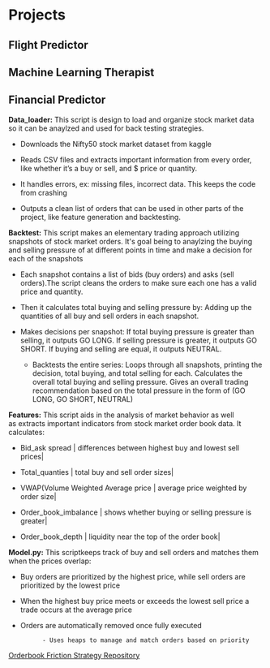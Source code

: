 # Projects
## Flight Predictor 


## Machine Learning Therapist 


## Financial Predictor

**Data_loader:** This script is design to load and organize stock market data so it can be anaylzed and used for back testing strategies.

 - Downloads the Nifty50 stock market dataset from kaggle 
  
  - Reads CSV files and extracts important information from every order, like whether it’s a buy or sell, and $ price or quantity.
                
  - It handles errors, ex: missing files, incorrect data. This keeps the code from crashing 

  - Outputs a clean list of orders that can be used in other parts of the project, like feature generation and backtesting.

**Backtest:** This script makes an elementary trading approach utilizing snapshots of stock market orders. It's goal being to anaylzing the buying and selling pressure of at different points in time and make a decision for each of the snapshots

- Each snapshot contains a list of bids (buy orders) and asks (sell orders).The script cleans the orders to make sure each one has a valid price and    quantity.
  
 - Then it calculates total buying and selling pressure by:
     Adding up the quantities of all buy and sell orders in each snapshot.
                
- Makes decisions per snapshot:
    If total buying pressure is greater than selling, it outputs GO LONG.
    If selling pressure is greater, it outputs GO SHORT.
    If buying and selling are equal, it outputs NEUTRAL.
                
   - Backtests the entire series:
      Loops through all snapshots, printing the decision, total buying, and total selling for each.
      Calculates the overall total buying and selling pressure.
      Gives an overall trading recommendation based on the total pressure in the form of  (GO LONG, GO SHORT, NEUTRAL) 

**Features:** This script aids in the analysis of market behavior as well as extracts important indicators from stock market order book data. It calculates:

 - Bid_ask spread | differences between highest buy and lowest sell prices|
              
 - Total_quanties | total buy and sell order sizes|

 - VWAP(Volume Weighted Average price | average price weighted by order size|
              
 - Order_book_imbalance | shows whether buying or selling pressure is greater|
              
 - Order_book_depth | liquidity near the top of the order book|
       
**Model.py:** This scriptkeeps track of buy and sell orders and matches them when the prices overlap: 

   - Buy orders are prioritized by the highest price, while sell orders are prioritized by the lowest price 

  - When the highest buy price meets or exceeds the lowest sell price a trade occurs at the average price 

  - Orders are automatically removed once fully executed 

              - Uses heaps to manage and match orders based on priority 
    
[Orderbook Friction Strategy Repository](https://github.com/ydes-cyber/orderbook-friction-strategy)


